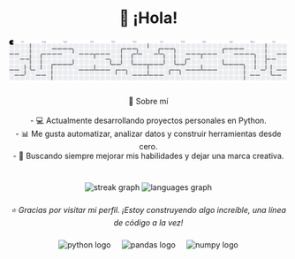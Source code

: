 <h1 align="center">👋 ¡Hola!</h1>

###

<picture>
  <source media="(prefers-color-scheme: dark)" srcset="https://raw.githubusercontent.com/Diego-Cores/Diego-Cores/output/pacman-contribution-graph-dark.svg">
  <source media="(prefers-color-scheme: light)" srcset="https://raw.githubusercontent.com/Diego-Cores/Diego-Cores/output/pacman-contribution-graph.svg">
  <img alt="pacman contribution graph" src="https://raw.githubusercontent.com/Diego-Cores/Diego-Cores/output/pacman-contribution-graph.svg">
</picture>

###

<p align="center">🧠 Sobre mí<br><br>- 💻 Actualmente desarrollando proyectos personales en Python.<br>- 📊 Me gusta automatizar, analizar datos y construir herramientas desde cero.<br>- 🎯 Buscando siempre mejorar mis habilidades y dejar una marca creativa.</p>

###

<br clear="both">

<div align="center">
  <img src="https://streak-stats.demolab.com?user=Diego-Cores&locale=es&mode=weekly&theme=graywhite&hide_border=false&border_radius=10&order=3" height="150" alt="streak graph"  />
  <img src="https://github-readme-stats.vercel.app/api/top-langs?username=Diego-Cores&locale=es&hide_title=true&layout=compact&card_width=320&langs_count=3&theme=graywhite&hide_border=false&order=2" height="150" alt="languages graph"  />
</div>

###

*<p align="center">⭐ Gracias por visitar mi perfil. ¡Estoy construyendo algo increíble, una línea de código a la vez!</p>*

###

<div align="center">
  <img src="https://cdn.jsdelivr.net/gh/devicons/devicon/icons/python/python-original.svg" height="40" alt="python logo"  />
  <img width="12" />
  <img src="https://cdn.jsdelivr.net/gh/devicons/devicon/icons/pandas/pandas-original.svg" height="40" alt="pandas logo"  />
  <img width="12" />
  <img src="https://cdn.jsdelivr.net/gh/devicons/devicon/icons/numpy/numpy-original.svg" height="40" alt="numpy logo"  />
</div>

###
